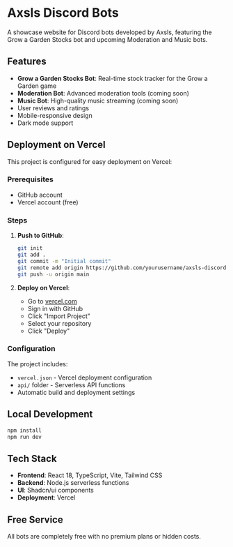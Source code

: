 # Axsls Discord Bots

A showcase website for Discord bots developed by Axsls, featuring the Grow a Garden Stocks bot and upcoming Moderation and Music bots.

## Features

- **Grow a Garden Stocks Bot**: Real-time stock tracker for the Grow a Garden game
- **Moderation Bot**: Advanced moderation tools (coming soon)
- **Music Bot**: High-quality music streaming (coming soon)
- User reviews and ratings
- Mobile-responsive design
- Dark mode support

## Deployment on Vercel

This project is configured for easy deployment on Vercel:

### Prerequisites
- GitHub account
- Vercel account (free)

### Steps

1. **Push to GitHub**:
   ```bash
   git init
   git add .
   git commit -m "Initial commit"
   git remote add origin https://github.com/yourusername/axsls-discord-bots.git
   git push -u origin main
   ```

2. **Deploy on Vercel**:
   - Go to [vercel.com](https://vercel.com)
   - Sign in with GitHub
   - Click "Import Project"
   - Select your repository
   - Click "Deploy"

### Configuration

The project includes:
- `vercel.json` - Vercel deployment configuration
- `api/` folder - Serverless API functions
- Automatic build and deployment settings

## Local Development

```bash
npm install
npm run dev
```

## Tech Stack

- **Frontend**: React 18, TypeScript, Vite, Tailwind CSS
- **Backend**: Node.js serverless functions
- **UI**: Shadcn/ui components
- **Deployment**: Vercel

## Free Service

All bots are completely free with no premium plans or hidden costs.